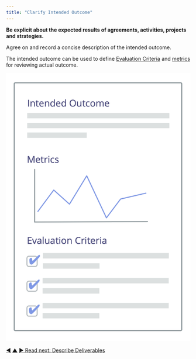 ```yaml
---
title: "Clarify Intended Outcome"
---
```



**Be explicit about the expected results of agreements, activities, projects and strategies.**

Agree on and record a concise description of the intended outcome.

The intended outcome can be used to define [Evaluation Criteria](evaluation-criteria.html) and <a href="#" class="tooltip" title="Metric: A quantifiable measure used to track and assess progress, evaluate outcomes and determine success">metrics</a> for reviewing actual outcome.

![Intended Outcome, and Evaluation Criteria](img/templates/outcome-and-criteria.png)


<div class="bottom-nav">
<a href="clarify-and-develop-domains.html" title="Back to: Clarify and Develop Domains">◀</a> <a href="defining-agreements.html" title="Up: Defining Agreements">▲</a> <a href="describe-deliverables.html" title="Read next: Describe Deliverables">▶ Read next: Describe Deliverables</a>
</div>


<script type="text/javascript">
Mousetrap.bind('g n', function() {
    window.location.href = 'describe-deliverables.html';
    return false;
});
</script>

